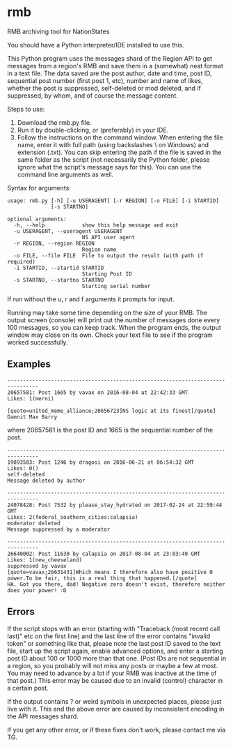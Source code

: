 # rmb
RMB archiving tool for NationStates


You should have a Python interpreter/IDE installed to use this.

This Python program uses the messages shard of the Region API to get messages from a region's RMB and save them in a (somewhat) neat format in a text file. The data saved are the post author, date and time, post ID, sequential post number (first post 1, etc), number and name of likes, whether the post is suppressed, self-deleted or mod deleted, and if suppressed, by whom, and of course the message content.

Steps to use:
1. Download the rmb.py file.
2. Run it by double-clicking, or (preferably) in your IDE.
3. Follow the instructions on the command window. When entering the file name, enter it with full path (using backslashes \ on Windows) and extension (.txt). You can skip entering the path if the file is saved in the same folder as the script (not necessarily the Python folder, please ignore what the script's message says for this). You can use the command line arguments as well.

Syntax for arguments:
```
usage: rmb.py [-h] [-u USERAGENT] [-r REGION] [-o FILE] [-i STARTID]
              [-s STARTNO]

optional arguments:
  -h, --help            show this help message and exit
  -u USERAGENT, --useragent USERAGENT
                        NS API user agent
  -r REGION, --region REGION
                        Region name
  -o FILE, --file FILE  File to output the result (with path if required)
  -i STARTID, --startid STARTID
                        Starting Post ID
  -s STARTNO, --startno STARTNO
                        Starting serial number
```
If run without the u, r and f arguments it prompts for input.

Running may take some time depending on the size of your RMB. The output screen (console) will print out the number of messages done every 100 messages, so you can keep track. When the program ends, the output window may close on its own. Check your text file to see if the program worked successfully.

## Examples
```
--------------------------------------------------------------------------------
20657581: Post 1665 by vavax on 2016-08-04 at 22:42:33 GMT
Likes: 1(merni)

[quote=united_meme_alliance;20656723]NS logic at its finest[/quote]
Damnit Max Barry
```
where 20657581 is the post ID and 1665 is the sequential number of the post.
```
--------------------------------------------------------------------------------
19893583: Post 1246 by dragosi on 2016-06-21 at 06:54:32 GMT
Likes: 0()
self-deleted
Message deleted by author
```
```
--------------------------------------------------------------------------------
24078428: Post 7532 by please_stay_hydrated on 2017-02-24 at 22:59:44 GMT
Likes: 2(federal_southern_cities:calapsia)
moderator deleted
Message suppressed by a moderator
```
```
--------------------------------------------------------------------------------
26640002: Post 11630 by calapsia on 2017-08-04 at 23:03:49 GMT
Likes: 1(new_cheeseland)
suppressed by vavax
[quote=vavax;26631431]Which means I therefore also have positive 0 power.To be fair, this is a real thing that happened.[/quote]
HA. Got you there, dad! Negative zero doesn't exist, therefore neither does your power! :D
```

## Errors
If the script stops with an error (starting with "Traceback (most recent call last)" etc on the first line) and the last line of the error contains "invalid token" or something like that, please note the last post ID saved to the text file, start up the script again, enable advanced options, and enter a starting post ID about 100 or 1000 more than that one. (Post IDs are not sequential in a region, so you probably will not miss any posts or maybe a few at most. You may need to advance by a lot if your RMB was inactive at the time of that post.) This error may be caused due to an invalid (control) character in a certain post.

If the output contains ? or weird symbols in unexpected places, please just live with it. This and the above error are caused by inconsistent encoding in the API messages shard.

If you get any other error, or if these fixes don't work, please contact me via TG.

